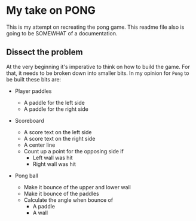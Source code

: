 # My take on PONG

This is my attempt on recreating the pong game. This readme file also is going to be SOMEWHAT of a documentation.

## Dissect the problem

At the very beginning it's imperative to think on how to build the game. For that, it needs to be broken down into smaller bits.
In my opinion for `Pong` to be built these bits are:

* Player paddles
  * A paddle for the left side
  * A paddle for the right side
  
* Scoreboard
  * A score text on the left side
  * A score text on the right side
  * A center line
  * Count up a point for the opposing side if
    * Left wall was hit
    * Right wall was hit

* Pong ball
  * Make it bounce of the upper and lower wall
  * Make it bounce of the paddles
  * Calculate the angle when bounce of
    * A paddle
    * A wall
